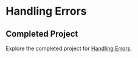 # Handling Errors

## Completed Project

Explore the completed project for [Handling Errors](https://developer.apple.com/tutorials/app-dev-training/handling-errors).
